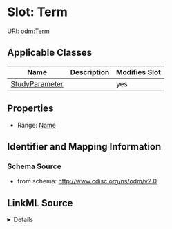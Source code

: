 # Slot: Term

URI: [odm:Term](http://www.cdisc.org/ns/odm/v2.0/Term)



<!-- no inheritance hierarchy -->




## Applicable Classes

| Name | Description | Modifies Slot |
| --- | --- | --- |
[StudyParameter](StudyParameter.md) |  |  yes  |







## Properties

* Range: [Name](Name.md)





## Identifier and Mapping Information







### Schema Source


* from schema: http://www.cdisc.org/ns/odm/v2.0




## LinkML Source

<details>
```yaml
name: Term
from_schema: http://www.cdisc.org/ns/odm/v2.0
rank: 1000
alias: Term
domain_of:
- StudyParameter
range: name

```
</details>